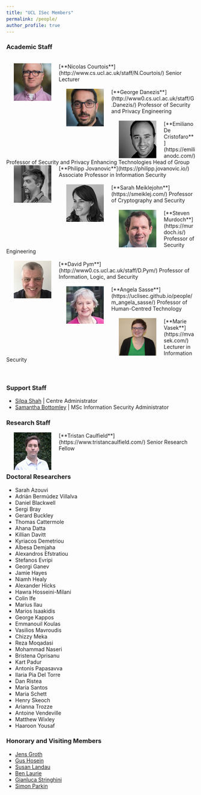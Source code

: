 ```yaml
---
title: "UCL ISec Members"
permalink: /people/
author_profile: true
---
```


### Academic Staff  
<br>

<img src="../images/nicolas.jpg" style="float:left;width:100px;height:100px" hspace="20">
[**Nicolas Courtois**](http://www.cs.ucl.ac.uk/staff/N.Courtois/)  
Senior Lecturer  
<br>
<br>

<img src="../images/george.jpg" style="float:left;width:100px;height:100px" hspace="20">
[**George Danezis**](http://www0.cs.ucl.ac.uk/staff/G.Danezis/)  
Professor of Security and Privacy Engineering  
<br>
<br>

<img src="../images/emiliano.jpg" style="float:left;width:100px;height:100px" hspace="20">
[**Emiliano De Cristofaro**](https://emilianodc.com/)  
Professor of Security and Privacy Enhancing Technologies  
Head of Group  
<br>

<img src="../images/philipp.jpg" style="float:left;width:100px;height:100px" hspace="20">
[**Philipp Jovanovic**](https://philipp.jovanovic.io/)  
Associate Professor in Information Security  
<br>
<br>

<img src="../images/sarah.jpg" style="float:left;width:100px;height:100px" hspace="20">
[**Sarah Meiklejohn**](https://smeiklej.com/)  
Professor of Cryptography and Security  
<br>
<br>

<img src="../images/steven.jpg" style="float:left;width:100px;height:100px" hspace="20">
[**Steven Murdoch**](https://murdoch.is/)  
Professor of Security Engineering  
<br>
<br>

<img src="../images/david.jpg" style="float:left;width:100px;height:100px" hspace="20">
[**David Pym**](http://www0.cs.ucl.ac.uk/staff/D.Pym/)  
Professor of Information, Logic, and Security  
<br>
<br>

<img src="../images/angela.jpg" style="float:left;width:100px;height:100px" hspace="20">
[**Angela Sasse**](https://uclisec.github.io/people/m_angela_sasse/)  
Professor of Human-Centred Technology  
<br>
<br>

<img src="../images/marie.jpg" style="float:left;width:100px;height:100px" hspace="20">
[**Marie Vasek**](https://mvasek.com/)  
Lecturer in Information Security  
<br>
<br>
<br>

### Support Staff
- [Silpa Shah](mailto:silpa.shah@ucl.ac.uk) \| Centre Administrator
- [Samantha Bottomley](mailto:s.bottomley@ucl.ac.uk) \| MSc Information Security Administrator 

### Research Staff

<img src="../images/tristan.jpg" style="float:left;width:100px;height:100px" hspace="20">
[**Tristan Caulfield**](https://www.tristancaulfield.com/)  
Senior Research Fellow  
<br>
<br>
<br>

### Doctoral Researchers

- Sarah Azouvi
- Adrián Bermúdez Villalva
- Daniel Blackwell
- Sergi Bray
- Gerard Buckley
- Thomas Cattermole
- Ahana Datta
- Killian Davitt
- Kyriacos Demetriou
- Albesa Demjaha
- Alexandros Efstratiou
- Stefanos Evripi
- Georgi Ganev
- Jamie Hayes
- Niamh Healy
- Alexander Hicks
- Hawra Hosseini-Milani
- Colin Ife
- Marius Ilau
- Marios Isaakidis
- George Kappos
- Emmanouil Koulas
- Vasilios Mavroudis
- Chizzy Meka
- Reza Moqadasi
- Mohammad Naseri
- Bristena Oprisanu
- Kart Padur
- Antonis Papasavva
- Ilaria Pia Del Torre
- Dan Ristea
- Maria Santos
- Maria Schett
- Henry Skeoch
- Arianna Trozze
- Antoine Vendeville
- Matthew Wixley
- Haaroon Yousaf

### Honorary and Visiting Members
- [Jens Groth](http://www.cs.ucl.ac.uk/staff/J.Groth/)
- [Gus Hosein](https://privacyinternational.org/people/95/gus-hosein)
- [Susan Landau](https://privacyink.org/)
- [Ben Laurie](https://en.wikipedia.org/wiki/Ben_Laurie)
- [Gianluca Stringhini](https://seclab.bu.edu/people/gianluca/)
- [Simon Parkin](https://uclisec.github.io/people/simon_parkin/)